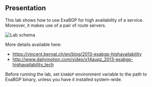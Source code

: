Presentation
------------

This lab shows how to use ExaBGP for high availability of a
service. Moreover, it makes use of a pair of route servers.

![Lab schema](http://media.luffy.cx/images/exabgp/lab-with-rs.png)

More details available here:
 - https://vincent.bernat.ch/en/blog/2013-exabgp-highavailability
 - http://www.dailymotion.com/video/x14auqz_2013-exabgp-highavailability_tech

Before running the lab, set `EXABGP` environment variable to the path
to ExaBGP binary, unless you have it installed system-wide.
